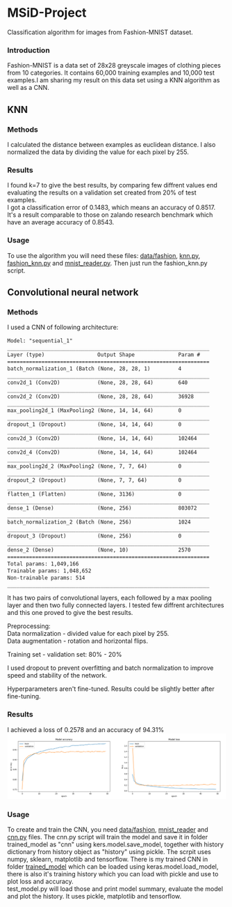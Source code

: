# MSiD-Project
Classification algorithm for images from Fashion-MNIST dataset.
### Introduction
Fashion-MNIST is a data set of 28x28 greyscale images of clothing pieces from 10 categories. It contains 60,000 training examples and 10,000 test examples.I am sharing my result on this data set using a KNN algorithm as well as a CNN.
## KNN
### Methods
I calculated the distance between examples as euclidean distance.
I also normalized the data by dividing the value for each pixel by 255.  
### Results
I found k=7 to give the best results, by comparing few diffrent values end evaluating the results on a validation set created from 20% of test examples.  
I got a classification error of 0.1483, which means an accuracy of 0.8517.  
It's a result comparable to those on zalando research benchmark which have an average accuracy of 0.8543.
### Usage
To use the algorithm you will need these files: [data/fashion](https://github.com/marcinwojtasiak/MSiD-Project/tree/master/data/fashion), [knn.py](https://github.com/marcinwojtasiak/MSiD-Project/blob/master/knn.py), [fashion_knn.py](https://github.com/marcinwojtasiak/MSiD-Project/blob/master/fashion_knn.py) and [mnist_reader.py](https://github.com/marcinwojtasiak/MSiD-Project/blob/master/mnist_reader.py). Then just run the fashion_knn.py script.
## Convolutional neural network
### Methods
I used a CNN of following architecture:
```
Model: "sequential_1"
_________________________________________________________________
Layer (type)                 Output Shape              Param #   
=================================================================
batch_normalization_1 (Batch (None, 28, 28, 1)         4         
_________________________________________________________________
conv2d_1 (Conv2D)            (None, 28, 28, 64)        640       
_________________________________________________________________
conv2d_2 (Conv2D)            (None, 28, 28, 64)        36928     
_________________________________________________________________
max_pooling2d_1 (MaxPooling2 (None, 14, 14, 64)        0         
_________________________________________________________________
dropout_1 (Dropout)          (None, 14, 14, 64)        0         
_________________________________________________________________
conv2d_3 (Conv2D)            (None, 14, 14, 64)        102464    
_________________________________________________________________
conv2d_4 (Conv2D)            (None, 14, 14, 64)        102464    
_________________________________________________________________
max_pooling2d_2 (MaxPooling2 (None, 7, 7, 64)          0         
_________________________________________________________________
dropout_2 (Dropout)          (None, 7, 7, 64)          0         
_________________________________________________________________
flatten_1 (Flatten)          (None, 3136)              0         
_________________________________________________________________
dense_1 (Dense)              (None, 256)               803072    
_________________________________________________________________
batch_normalization_2 (Batch (None, 256)               1024      
_________________________________________________________________
dropout_3 (Dropout)          (None, 256)               0         
_________________________________________________________________
dense_2 (Dense)              (None, 10)                2570      
=================================================================
Total params: 1,049,166
Trainable params: 1,048,652
Non-trainable params: 514
_________________________________________________________________
```
It has two pairs of convolutional layers, each followed by a max pooling layer and then two fully connected layers. I tested few diffrent architectures and this one proved to give the best results.

Preprocessing:  
Data normalization - divided value for each pixel by 255.  
Data augmentation - rotation and horizontal flips.  

Training set - validation set: 80% - 20%

I used dropout to prevent overfitting and batch normalization to improve speed and stability of the network.

Hyperparameters aren't fine-tuned. Results could be slightly better after fine-tuning.
### Results
I achieved a loss of 0.2578 and an accuracy of 94.31%  
<img src="./images/plots.png">
### Usage
To create and train the CNN, you need [data/fashion](https://github.com/marcinwojtasiak/MSiD-Project/tree/master/data/fashion), [mnist_reader](https://github.com/marcinwojtasiak/MSiD-Project/blob/master/mnist_reader.py) and [cnn.py](https://github.com/marcinwojtasiak/MSiD-Project/blob/master/cnn.py) files. The cnn.py script will train the model and save it in folder trained_model as "cnn" using kers.model.save_model, together with history dictionary from history object as "history" using pickle.
The scrpit uses numpy, sklearn, matplotlib and tensorflow.
There is my trained CNN in folder [trained_model](https://github.com/marcinwojtasiak/MSiD-Project/tree/master/trained_model) which can be loaded using keras.model.load_model, there is also it's training history which you can load with pickle and use to plot loss and accuracy.  
test_model.py will load those and print model summary, evaluate the model and plot the history. It uses pickle, matplotlib and tensorflow.
